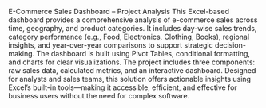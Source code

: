 E-Commerce Sales Dashboard – Project Analysis
This Excel-based dashboard provides a comprehensive analysis of e-commerce sales across time, geography, and product categories. It includes day-wise sales trends, category performance (e.g., Food, Electronics, Clothing, Books), regional insights, and year-over-year comparisons to support strategic decision-making. The dashboard is built using Pivot Tables, conditional formatting, and charts for clear visualizations. The project includes three components: raw sales data, calculated metrics, and an interactive dashboard. Designed for analysts and sales teams, this solution offers actionable insights using Excel’s built-in tools—making it accessible, efficient, and effective for business users without the need for complex software.
